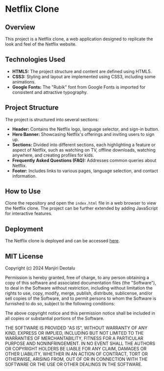 # Netflix Clone

## Overview

This project is a Netflix clone, a web application designed to replicate the look and feel of the Netflix website.

## Technologies Used

- **HTML5:** The project structure and content are defined using HTML5.
- **CSS3:** Styling and layout are implemented using CSS3, including some animations.
- **Google Fonts:** The "Rubik" font from Google Fonts is imported for consistent and attractive typography.

## Project Structure

The project is structured into several sections:

- **Header:** Contains the Netflix logo, language selector, and sign-in button.
- **Hero Banner:** Showcasing Netflix's offerings and inviting users to sign up.
- **Sections:** Divided into different sections, each highlighting a feature or aspect of Netflix, such as watching on TV, offline downloads, watching anywhere, and creating profiles for kids.
- **Frequently Asked Questions (FAQ):** Addresses common queries about Netflix.
- **Footer:** Includes links to various pages, language selection, and contact information.

## How to Use

Clone the repository and open the `index.html` file in a web browser to view the Netflix clone. The project can be further extended by adding JavaScript for interactive features.

## Deployment

The Netflix clone is deployed and can be accessed [here](https://sourav459000.github.io/Web-Development-Projects/NetflixClone/).

## MIT License

Copyright (c) 2024 Manjiri Deotalu

Permission is hereby granted, free of charge, to any person obtaining a copy of this software and associated documentation files (the "Software"), to deal in the Software without restriction, including without limitation the rights to use, copy, modify, merge, publish, distribute, sublicense, and/or sell copies of the Software, and to permit persons to whom the Software is furnished to do so, subject to the following conditions:

The above copyright notice and this permission notice shall be included in all copies or substantial portions of the Software.

THE SOFTWARE IS PROVIDED "AS IS", WITHOUT WARRANTY OF ANY KIND, EXPRESS OR IMPLIED, INCLUDING BUT NOT LIMITED TO THE WARRANTIES OF MERCHANTABILITY, FITNESS FOR A PARTICULAR PURPOSE AND NONINFRINGEMENT. IN NO EVENT SHALL THE AUTHORS OR COPYRIGHT HOLDERS BE LIABLE FOR ANY CLAIM, DAMAGES OR OTHER LIABILITY, WHETHER IN AN ACTION OF CONTRACT, TORT OR OTHERWISE, ARISING FROM, OUT OF OR IN CONNECTION WITH THE SOFTWARE OR THE USE OR OTHER DEALINGS IN THE SOFTWARE.
